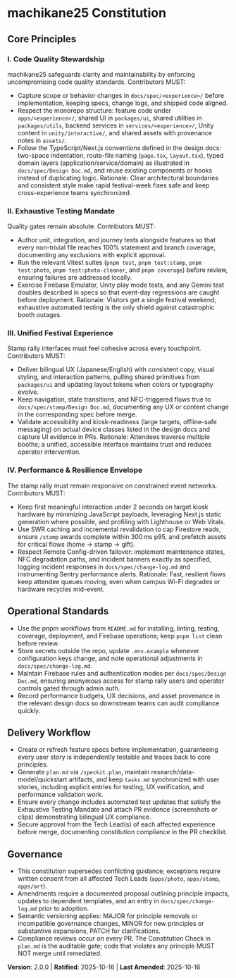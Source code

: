 <!--
Sync Impact Report
- Version change: 1.0.0 → 2.0.0
- Modified principles: Experience-Scoped Delivery → Code Quality Stewardship; Next.js Monorepo Discipline → Code Quality Stewardship; 100% Test Coverage Gate → Exhaustive Testing Mandate
- Added sections: Unified Festival Experience, Performance & Resilience Envelope
- Removed sections: SWR-Driven Data Flow, Secure Firebase & Configuration Discipline (folded into new principles)
- Templates requiring updates:
  ✅ .specify/templates/plan-template.md
  ✅ .specify/templates/tasks-template.md
- Follow-up TODOs: None
-->

# machikane25 Constitution

## Core Principles

### I. Code Quality Stewardship
machikane25 safeguards clarity and maintainability by enforcing uncompromising code quality standards. Contributors MUST:
- Capture scope or behavior changes in `docs/spec/<experience>/` before implementation, keeping specs, change logs, and shipped code aligned.
- Respect the monorepo structure: feature code under `apps/<experience>/`, shared UI in `packages/ui`, shared utilities in `packages/utils`, backend services in `services/<experience>/`, Unity content in `unity/interactive/`, and shared assets with provenance notes in `assets/`.
- Follow the TypeScript/Next.js conventions defined in the design docs: two-space indentation, route-file naming (`page.tsx`, `layout.tsx`), typed domain layers (application/service/domain) as illustrated in `docs/spec/Design Doc.md`, and reuse existing components or hooks instead of duplicating logic.
Rationale: Clear architectural boundaries and consistent style make rapid festival-week fixes safe and keep cross-experience teams synchronized.

### II. Exhaustive Testing Mandate
Quality gates remain absolute. Contributors MUST:
- Author unit, integration, and journey tests alongside features so that every non-trivial file reaches 100% statement and branch coverage, documenting any exclusions with explicit approval.
- Run the relevant Vitest suites (`pnpm test`, `pnpm test:stamp`, `pnpm test:photo`, `pnpm test:photo-cleaner`, and `pnpm coverage`) before review, ensuring failures are addressed locally.
- Exercise Firebase Emulator, Unity play mode tests, and any Gemini test doubles described in specs so that event-day regressions are caught before deployment.
Rationale: Visitors get a single festival weekend; exhaustive automated testing is the only shield against catastrophic booth outages.

### III. Unified Festival Experience
Stamp rally interfaces must feel cohesive across every touchpoint. Contributors MUST:
- Deliver bilingual UX (Japanese/English) with consistent copy, visual styling, and interaction patterns, pulling shared primitives from `packages/ui` and updating layout tokens when colors or typography evolve.
- Keep navigation, state transitions, and NFC-triggered flows true to `docs/spec/stamp/Design Doc.md`, documenting any UX or content change in the corresponding spec before merge.
- Validate accessibility and kiosk-readiness (large targets, offline-safe messaging) on actual device classes listed in the design docs and capture UI evidence in PRs.
Rationale: Attendees traverse multiple booths; a unified, accessible interface maintains trust and reduces operator intervention.

### IV. Performance & Resilience Envelope
The stamp rally must remain responsive on constrained event networks. Contributors MUST:
- Keep first meaningful interaction under 2 seconds on target kiosk hardware by minimizing JavaScript payloads, leveraging Next.js static generation where possible, and profiling with Lighthouse or Web Vitals.
- Use SWR caching and incremental revalidation to cap Firestore reads, ensure `/stamp` awards complete within 300 ms p95, and prefetch assets for critical flows (home → stamp → gift).
- Respect Remote Config-driven failover: implement maintenance states, NFC degradation paths, and incident banners exactly as specified, logging incident responses in `docs/spec/change-log.md` and instrumenting Sentry performance alerts.
Rationale: Fast, resilient flows keep attendee queues moving, even when campus Wi-Fi degrades or hardware recycles mid-event.

## Operational Standards

- Use the pnpm workflows from `README.md` for installing, linting, testing, coverage, deployment, and Firebase operations; keep `pnpm lint` clean before review.
- Store secrets outside the repo, update `.env.example` whenever configuration keys change, and note operational adjustments in `docs/spec/change-log.md`.
- Maintain Firebase rules and authentication modes per `docs/spec/Design Doc.md`, ensuring anonymous access for stamp rally users and operator controls gated through admin auth.
- Record performance budgets, UX decisions, and asset provenance in the relevant design docs so downstream teams can audit compliance quickly.

## Delivery Workflow

- Create or refresh feature specs before implementation, guaranteeing every user story is independently testable and traces back to core principles.
- Generate `plan.md` via `/speckit.plan`, maintain research/data-model/quickstart artifacts, and keep `tasks.md` synchronized with user stories, including explicit entries for testing, UX verification, and performance validation work.
- Ensure every change includes automated test updates that satisfy the Exhaustive Testing Mandate and attach PR evidence (screenshots or clips) demonstrating bilingual UX compliance.
- Secure approval from the Tech Lead(s) of each affected experience before merge, documenting constitution compliance in the PR checklist.

## Governance

- This constitution supersedes conflicting guidance; exceptions require written consent from all affected Tech Leads (`apps/photo`, `apps/stamp`, `apps/art`).
- Amendments require a documented proposal outlining principle impacts, updates to dependent templates, and an entry in `docs/spec/change-log.md` prior to adoption.
- Semantic versioning applies: MAJOR for principle removals or incompatible governance changes, MINOR for new principles or substantive expansions, PATCH for clarifications.
- Compliance reviews occur on every PR. The Constitution Check in `plan.md` is the auditable gate; code that violates any principle MUST NOT merge until remediated.

**Version**: 2.0.0 | **Ratified**: 2025-10-16 | **Last Amended**: 2025-10-16
